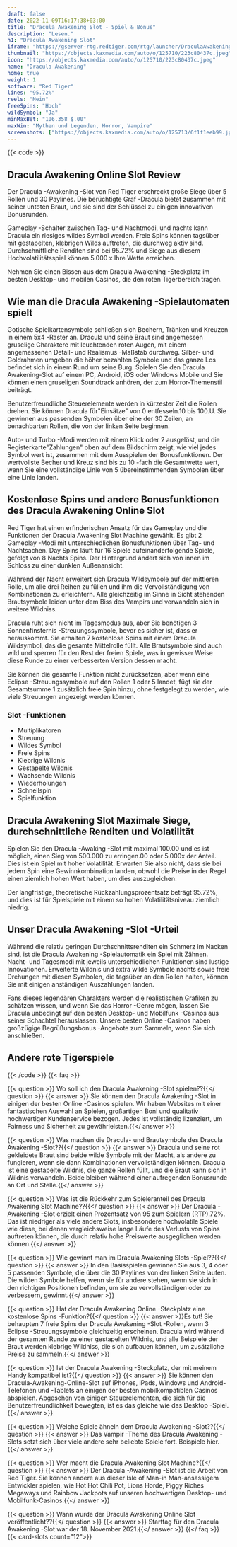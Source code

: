 ```yaml
---
draft: false
date: 2022-11-09T16:17:38+03:00
title: "Dracula Awakening Slot - Spiel & Bonus"
description: "Lesen."
h1: "Dracula Awakening Slot"
iframe: "https://gserver-rtg.redtiger.com/rtg/launcher/DraculaAwakening"
thumbnail: "https://objects.kaxmedia.com/auto/o/125710/223c80437c.jpeg"
icon: "https://objects.kaxmedia.com/auto/o/125710/223c80437c.jpeg"
name: "Dracula Awakening"
home: true
weight: 1
software: "Red Tiger"
lines: "95.72%"
reels: "Nein"
freeSpins: "Hoch"
wildSymbol: "Ja"
minMaxBet: "106.358 $.00"
maxWin: "Mythen und Legenden, Horror, Vampire"
screenshots: ["https://objects.kaxmedia.com/auto/o/125713/6f1f1eeb99.jpeg"]
---
```


{{< code >}}<h2>Dracula Awakening Online Slot Review</h2><p>Der Dracula -Awakening -Slot von Red Tiger erschreckt große Siege über 5 Rollen und 30 Paylines. Die berüchtigte Graf -Dracula bietet zusammen mit seiner untoten Braut, und sie sind der Schlüssel zu einigen innovativen Bonusrunden.</p><p>Gameplay -Schalter zwischen Tag- und Nachtmodi, und nachts kann Dracula ein riesiges wildes Symbol werden. Freie Spins können tagsüber mit gestapelten, klebrigen Wilds auftreten, die durchweg aktiv sind. Durchschnittliche Renditen sind bei 95.72% und Siege aus diesem Hochvolatilitätsspiel können 5.000 x Ihre Wette erreichen.</p><p>Nehmen Sie einen Bissen aus dem Dracula Awakening -Steckplatz im besten Desktop- und mobilen Casinos, die den roten Tigerbereich tragen.</p><h2>Wie man die Dracula Awakening -Spielautomaten spielt</h2><p>Gotische Spielkartensymbole schließen sich Bechern, Tränken und Kreuzen in einem 5x4 -Raster an. Dracula und seine Braut sind angemessen gruselige Charaktere mit leuchtenden roten Augen, mit einem angemessenen Detail- und Realismus -Maßstab durchweg. Silber- und Goldrahmen umgeben die höher bezahlten Symbole und das ganze Los befindet sich in einem Rund um seine Burg. Spielen Sie den Dracula Awakening-Slot auf einem PC, Android, iOS oder Windows Mobile und Sie können einen gruseligen Soundtrack anhören, der zum Horror-Themenstil beiträgt.</p><p>Benutzerfreundliche Steuerelemente werden in kürzester Zeit die Rollen drehen. Sie können Dracula für"Einsätze" von 0 entfesseln.10 bis 100.U. Sie gewinnen aus passenden Symbolen über eine der 30 Zeilen, an benachbarten Rollen, die von der linken Seite beginnen.</p><p>Auto- und Turbo -Modi werden mit einem Klick oder 2 ausgelöst, und die Registerkarte"Zahlungen" oben auf dem Bildschirm zeigt, wie viel jedes Symbol wert ist, zusammen mit dem Ausspielen der Bonusfunktionen. Der wertvollste Becher und Kreuz sind bis zu 10 -fach die Gesamtwette wert, wenn Sie eine vollständige Linie von 5 übereinstimmenden Symbolen über eine Linie landen.</p><h2>Kostenlose Spins und andere Bonusfunktionen des Dracula Awakening Online Slot</h2><p>Red Tiger hat einen erfinderischen Ansatz für das Gameplay und die Funktionen der Dracula Awakening Slot Machine gewählt. Es gibt 2 Gameplay -Modi mit unterschiedlichen Bonusfunktionen über Tag- und Nachtsachen. Day Spins läuft für 16 Spiele aufeinanderfolgende Spiele, gefolgt von 8 Nachts Spins. Der Hintergrund ändert sich von innen im Schloss zu einer dunklen Außenansicht.</p><p>Während der Nacht erweitert sich Dracula Wildsymbole auf der mittleren Rolle, um alle drei Reihen zu füllen und ihm die Vervollständigung von Kombinationen zu erleichtern. Alle gleichzeitig im Sinne in Sicht stehenden Brautsymbole leiden unter dem Biss des Vampirs und verwandeln sich in weitere Wildniss.</p><p>Dracula ruht sich nicht im Tagesmodus aus, aber Sie benötigen 3 Sonnenfinsternis -Streuungssymbole, bevor es sicher ist, dass er herauskommt. Sie erhalten 7 kostenlose Spins mit einem Dracula Wildsymbol, das die gesamte Mittelrolle füllt. Alle Brautsymbole sind auch wild und sperren für den Rest der freien Spiele, was in gewisser Weise diese Runde zu einer verbesserten Version dessen macht.</p><p>Sie können die gesamte Funktion nicht zurücksetzen, aber wenn eine Eclipse -Streuungssymbole auf den Rollen 1 oder 5 landet, fügt sie der Gesamtsumme 1 zusätzlich freie Spin hinzu, ohne festgelegt zu werden, wie viele Streuungen angezeigt werden können.</p><h3>
Slot -Funktionen</h3><ul>
<li></span>
Multiplikatoren</li>
<li></span>
Streuung</li>
<li></span>
Wildes Symbol</li>
<li></span>
Freie Spins</li>
<li></span>
Klebrige Wildnis</li>
<li></span>
Gestapelte Wildnis</li>
<li></span>
Wachsende Wildnis</li>
<li></span>
Wiederholungen</li>
<li></span>
Schnellspin</li>
<li></span>
Spielfunktion</li></ul><h2>Dracula Awakening Slot Maximale Siege, durchschnittliche Renditen und Volatilität</h2><p>Spielen Sie den Dracula -Awaking -Slot mit maximal 100.00 und es ist möglich, einen Sieg von 500.000 zu erringen.00 oder 5.000x der Anteil. Dies ist ein Spiel mit hoher Volatilität. Erwarten Sie also nicht, dass sie bei jedem Spin eine Gewinnkombination landen, obwohl die Preise in der Regel einen ziemlich hohen Wert haben, um dies auszugleichen.</p><p>Der langfristige, theoretische Rückzahlungsprozentsatz beträgt 95.72%, und dies ist für Spielspiele mit einem so hohen Volatilitätsniveau ziemlich niedrig.</p><h2>Unser Dracula Awakening -Slot -Urteil</h2><p>Während die relativ geringen Durchschnittsrenditen ein Schmerz im Nacken sind, ist die Dracula Awakening -Spielautomatik ein Spiel mit Zähnen. Nacht- und Tagesmodi mit jeweils unterschiedlichen Funktionen sind lustige Innovationen. Erweiterte Wildnis und extra wilde Symbole nachts sowie freie Drehungen mit diesen Symbolen, die tagsüber an den Rollen halten, können Sie mit einigen anständigen Auszahlungen landen.</p><p>Fans dieses legendären Charakters werden die realistischen Grafiken zu schätzen wissen, und wenn Sie das Horror -Genre mögen, lassen Sie Dracula unbedingt auf den besten Desktop- und Mobilfunk -Casinos aus seiner Schachtel herauslassen. Unsere besten Online -Casinos haben großzügige Begrüßungsbonus -Angebote zum Sammeln, wenn Sie sich anschließen.</p><h2>Andere rote Tigerspiele</h2>
{{< /code >}}
{{< faq >}}

{{< question >}} Wo soll ich den Dracula Awakening -Slot spielen??{{</ question >}}
{{< answer >}} Sie können den Dracula Awakening -Slot in einigen der besten Online -Casinos spielen. Wir haben Websites mit einer fantastischen Auswahl an Spielen, großartigen Boni und qualitativ hochwertiger Kundenservice bezogen. Jedes ist vollständig lizenziert, um Fairness und Sicherheit zu gewährleisten.{{</ answer >}}

{{< question >}} Was machen die Dracula- und Brautsymbole des Dracula Awakening -Slot??{{</ question >}}
{{< answer >}} Dracula und seine rot gekleidete Braut sind beide wilde Symbole mit der Macht, als andere zu fungieren, wenn sie dann Kombinationen vervollständigen können. Dracula ist eine gestapelte Wildnis, die ganze Rollen füllt, und die Braut kann sich in Wildnis verwandeln. Beide bleiben während einer aufregenden Bonusrunde an Ort und Stelle.{{</ answer >}}

{{< question >}} Was ist die Rückkehr zum Spieleranteil des Dracula Awakening Slot Machine??{{</ question >}}
{{< answer >}} Der Dracula -Awakening -Slot erzielt einen Prozentsatz von 95 zum Spielern (RTP).72%. Das ist niedriger als viele andere Slots, insbesondere hochvolatile Spiele wie diese, bei denen vergleichsweise lange Läufe des Verlusts von Spins auftreten können, die durch relativ hohe Preiswerte ausgeglichen werden können.{{</ answer >}}

{{< question >}} Wie gewinnt man im Dracula Awakening Slots -Spiel??{{</ question >}}
{{< answer >}} In den Basisspielen gewinnen Sie aus 3, 4 oder 5 passenden Symbole, die über die 30 Paylines von der linken Seite laufen. Die wilden Symbole helfen, wenn sie für andere stehen, wenn sie sich in den richtigen Positionen befinden, um sie zu vervollständigen oder zu verbessern, gewinnt.{{</ answer >}}

{{< question >}} Hat der Dracula Awakening Online -Steckplatz eine kostenlose Spins -Funktion?{{</ question >}}
{{< answer >}}Es tut! Sie behaupten 7 freie Spins der Dracula Awakening -Slot -Rollen, wenn 3 Eclipse -Streuungssymbole gleichzeitig erscheinen. Dracula wird während der gesamten Runde zu einer gestapelten Wildnis, und alle Beispiele der Braut werden klebrige Wildniss, die sich aufbauen können, um zusätzliche Preise zu sammeln.{{</ answer >}}

{{< question >}} Ist der Dracula Awakening -Steckplatz, der mit meinem Handy kompatibel ist?{{</ question >}}
{{< answer >}} Sie können den Dracula-Awakening-Online-Slot auf iPhones, iPads, Windows und Android-Telefonen und -Tablets an einigen der besten mobilkompatiblen Casinos abspielen. Abgesehen von einigen Steuerelementen, die sich für die Benutzerfreundlichkeit bewegten, ist es das gleiche wie das Desktop -Spiel.{{</ answer >}}

{{< question >}} Welche Spiele ähneln dem Dracula Awakening -Slot??{{</ question >}}
{{< answer >}} Das Vampir -Thema des Dracula Awakening -Slots setzt sich über viele andere sehr beliebte Spiele fort. Beispiele hier.{{</ answer >}}

{{< question >}} Wer macht die Dracula Awakening Slot Machine?{{</ question >}}
{{< answer >}} Der Dracula -Awakening -Slot ist die Arbeit von Red Tiger. Sie können andere aus dieser Isle of Man-in Man-ansässigem Entwickler spielen, wie Hot Hot Chili Pot, Lions Horde, Piggy Riches Megaways und Rainbow Jackpots auf unseren hochwertigen Desktop- und Mobilfunk-Casinos.{{</ answer >}}

{{< question >}} Wann wurde der Dracula Awakening Online Slot veröffentlicht??{{</ question >}}
{{< answer >}} Starttag für den Dracula Awakening -Slot war der 18. November 2021.{{</ answer >}}
{{</ faq >}}
{{< card-slots count="12">}}